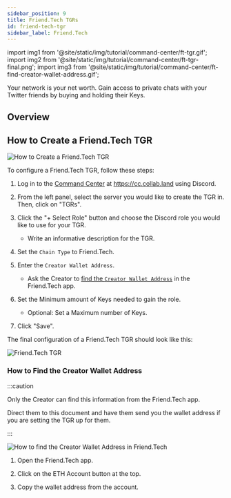 ```yaml
---
sidebar_position: 9
title: Friend.Tech TGRs
id: friend-tech-tgr
sidebar_label: Friend.Tech
---
```


import img1 from '@site/static/img/tutorial/command-center/ft-tgr.gif';
import img2 from '@site/static/img/tutorial/command-center/ft-tgr-final.png';
import img3 from '@site/static/img/tutorial/command-center/ft-find-creator-wallet-address.gif';

Your network is your net worth. Gain access to private chats with your Twitter friends by buying and holding their Keys.

## Overview

## How to Create a Friend.Tech TGR

<div class="text--center">
   <img  src={img1} alt="How to Create a Friend.Tech TGR" />
</div>

To configure a Friend.Tech TGR, follow these steps:

1. Log in to the [Command Center](../../key-features/command-center) at https://cc.collab.land using Discord.

2. From the left panel, select the server you would like to create the TGR in. Then, click on "TGRs".

3. Click the "+ Select Role" button and choose the Discord role you would like to use for your TGR.
   - Write an informative description for the TGR.

4. Set the `Chain Type` to Friend.Tech.

5. Enter the `Creator Wallet Address`.
   - Ask the Creator to [find the `Creator Wallet Address`](#how-to-find-the-creator-wallet-address) in the Friend.Tech app.

6. Set the Minimum amount of Keys needed to gain the role.
   - Optional: Set a Maximum number of Keys.

7. Click "Save".

The final configuration of a Friend.Tech TGR should look like this:

<div class="text--center">
   <img  src={img2} alt="Friend.Tech TGR" />
</div>

### How to Find the Creator Wallet Address

:::caution

Only the Creator can find this information from the Friend.Tech app.

Direct them to this document and have them send you the wallet address if you are setting the TGR up for them.

:::

<div class="text--center">
   <img  src={img3} alt="How to find the Creator Wallet Address in Friend.Tech" />
</div>

1. Open the Friend.Tech app.

2. Click on the ETH Account button at the top.

3. Copy the wallet address from the account.
